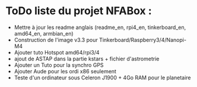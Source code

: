 # ToDo liste du projet NFABox :

- Mettre à jour les readme anglais (readme_en, rpi4_en, tinkerboard_en, amd64_en, armbian_en)
- Construction de l'image v3.3 pour Tinkerboard/Raspberry3/4/Nanopi-M4
- Ajouter tuto Hotspot amd64/rpi3/4
- ajout de ASTAP dans la partie kstars + fichier d'astrometrie
- Ajouter un Tuto pour la synchro GPS
- Ajouter Aude pour les ordi x86 seulement
- Teste d'un ordinateur sous Celeron J1900 + 4Go RAM pour le planetaire

